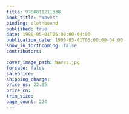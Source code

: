 ```yaml
---
title: 9780811211338
book_title: "Waves"
binding: clothbound
published: true
date: 1990-05-01T05:00:00-04:00
publication_date: 1990-05-01T05:00:00-04:00
show_in_forthcoming: false
contributors:

cover_image_path: Waves.jpg
forsale: false
saleprice:
shipping_charge:
price_us: 22.95
price_cn:
trim_size:
page_count: 224
---
```


